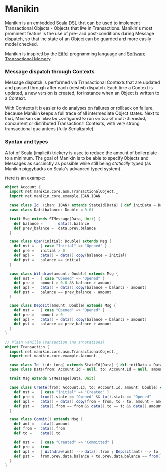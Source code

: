 # Manikin
Manikin is an embedded Scala DSL that can be used to implement Transactional Objects - Objects that live in Transactions.
Manikin's most prominent feature is the use of pre- and post-conditions during Message dispatch, so that the state of an Object can be guarded and more easily model checked.

Manikin is inspired by the [Eiffel](https://www.eiffel.com) programming language and [Software Transactional Memory](https://en.wikipedia.org/wiki/Software_transactional_memory).

### Message dispatch through Contexts
Message dispatch is performed via Transactional Contexts that are updated and passed through after each (nested) dispatch.
Each time a Context is updated, a new version is created, for instance when an Object is written to a Context.

With Contexts it is easier to do analyses on failures or rollback on failure, because Manikin keeps a full trace of all intermediate Object states. 
Next to that, Manikan can also be configured to run on top of multi-threaded, concurrent or distributed Transactional Contexts, with very strong transactional guarantees (fully Serializable).  
                                                           
### Syntax and types
A lot of Scala (implicit) trickery is used to reduce the amount of boilerplate to a minimum. 
The goal of Manikin is to be able to specify Objects and Messages as succinctly as possible while still being *statically* typed (as Manikin piggybacks on Scala's advanced typed system). 

Here is an example:
```scala
object Account {
  import net.manikin.core.asm.TransactionalObject._
  import net.manikin.core.example.IBAN.IBAN

  case class Id  (iban: IBAN) extends StateId[Data] { def initData = Data() }
  case class Data(balance: Double = 0.0)

  trait Msg extends STMessage[Data, Unit] {
    def balance =       data().balance
    def prev_balance =  data.prev.balance
  }

  case class Open(initial: Double) extends Msg {
    def nst =   { case "Initial" => "Opened" }
    def pre =   initial > 0
    def apl =   data() = data().copy(balance = initial)
    def pst =   balance == initial
  }

  case class Withdraw(amount: Double) extends Msg {
    def nst =   { case "Opened" => "Opened" }
    def pre =   amount > 0.0 && balance > amount
    def apl =   data() = data().copy(balance = balance - amount)
    def pst =   balance == prev_balance - amount
  }

  case class Deposit(amount: Double) extends Msg {
    def nst =   { case "Opened" => "Opened" }
    def pre =   amount > 0
    def apl =   data() = data().copy(balance = balance + amount)
    def pst =   balance == prev_balance + amount
  }
}
```
```scala
// Plain vanilla Transaction (no annotations)
object Transaction {
  import net.manikin.core.asm.TransactionalObject._
  import net.manikin.core.example.Account._

  case class Id  (id: Long) extends StateId[Data] { def initData = Data() }
  case class Data(from: Account.Id = null, to: Account.Id = null, amount: Double = 0.0)

  trait Msg extends STMessage[Data, Unit]

  case class Create(from: Account.Id, to: Account.Id, amount: Double) extends Msg {
    def nst =   { case "Initial" => "Created" }
    def pre =   from().state == "Opened" && to().state == "Opened"
    def apl =   data() = data().copy(from = from, to = to, amount = amount)
    def pst =   data().from == from && data().to == to && data().amount == amount
  }

  case class Commit() extends Msg {
    def amt =   data().amount
    def from =  data().from
    def to =    data().to

    def nst =   { case "Created" => "Committed" }
    def pre =   true
    def apl =   { Withdraw(amt) --> data().from ; Deposit(amt) --> to }
    def pst =   from.prev.data.balance + to.prev.data.balance == from().data.balance + to().data.balance
  }
}
```
